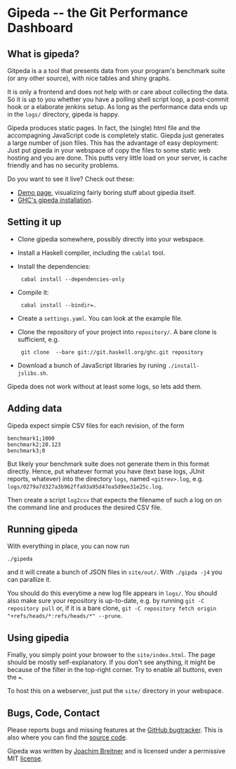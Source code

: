Gipeda -- the Git Performance Dashboard
=======================================

What is gipeda?
---------------

Gitpeda is a a tool that presents data from your program's benchmark suite (or
any other source), with nice tables and shiny graphs.


It is only a frontend and does not help with or care about collecting the data.
So it is up to you whether you have a polling shell script loop, a post-commit
hook or a elaborate jenkins setup. As long as the performance data ends up in
the `logs/` directory, gipeda is happy.

Gipeda produces static pages. In fact, the (single) html file and the
accompagning JavaScript code is completely static. Giepda just generates a
large number of json files. This has the advantage of easy deployment: Just put
gipeda in your webspace of copy the files to some static web hosting and you
are done. This putts very little load on your server, is cache friendly and has
no security problems.

Do you want to see it live? Check out these:

 * [Demo page], visualizing fairly boring stuff about gipedia itself.
 * [GHC's gipeda installation].

[Demo page]: http://nomeata.github.io/gipeda/
[GHC's gipeda installation]: https://perf.ghc.haskell.org/

Setting it up
-------------

 * Clone gipedia somewhere, possibly directly into your webspace.
 * Install a Haskell compiler, including the `cablal` tool.
 * Install the dependencies:

        cabal install --dependencies-only

 * Compile it:

        cabal install --bindir=.

 * Create a `settings.yaml`. You can look at the example file.
 * Clone the repository of your project into `repository/`. A bare clone is
   sufficient, e.g.

        git clone  --bare git://git.haskell.org/ghc.git repository

 * Download a bunch of JavaScript libraries by runing `./install-jslibs.sh`.	

Gipeda does not work without at least some logs, so lets add them.

Adding data
-----------

Gipeda expect simple CSV files for each revision, of the form

    benchmark1;1000
    benchmark2;20.123
    benchmark3;0

But likely your benchmark suite does not generate them in this format directly.
Hence, put whatever format you have (text base logs, JUnit reports, whatever)
into the directory `logs`, named `<gitrev>.log`, e.g.
`logs/0279a7d327a3b962ffa93a95d47ea5d9ee31e25c.log`.

Then create a script `log2csv` that expects the filename of such a log on on
the command line and produces the desired CSV file.

Running gipeda
--------------

With everything in place, you can now run

    ./gipeda

and it will create a bunch of JSON files in `site/out/`.  With `./gipda -j4`
you can parallize it.

You should do this everytime a new log file appears in `logs/`. You should also
make sure your repository is up-to-date, e.g. by running `git -C repository
pull` or, if it is a bare clone, `git -C repository fetch origin
"+refs/heads/*:refs/heads/*" --prune`.

Using gipedia
-------------

Finally, you simply point your browser to the `site/index.html`. The page
should be mostly self-explanatory. If you don't see anything, it might be
because of the filter in the top-right corner. Try to enable all buttons, even
the `=`.

To host this on a webserver, just put the `site/` directory in your webspace.

Bugs, Code, Contact
-------------------

Please reports bugs and missing features at the [GitHub bugtracker]. This is
also where you can find the [source code].

Gipeda was written by [Joachim Breitner] and is licensed under a permissive MIT
[license].

[GitHub bugtracker]: https://github.com/nomeata/gipeda/issues
[source code]: https://github.com/nomeata/gipeda
[Joachim Breitner]: http://www.joachim-breitner.de/
[license]: https://github.com/nomeata/gipeda/blob/LICENSE
